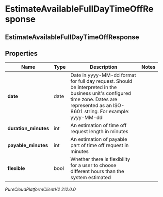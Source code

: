 # EstimateAvailableFullDayTimeOffResponse

## EstimateAvailableFullDayTimeOffResponse

## Properties

|Name | Type | Description | Notes|
|------------ | ------------- | ------------- | -------------|
| **date** | date | Date in yyyy-MM-dd format for full day request. Should be interpreted in the business unit&#39;s configured time zone. Dates are represented as an ISO-8601 string. For example: yyyy-MM-dd | |
| **duration_minutes** | int | An estimation of time off request length in minutes | |
| **payable_minutes** | int | An estimation of payable part of time off request in minutes | |
| **flexible** | bool | Whether there is flexibility for a user to choose different hours than the system estimated | |



_PureCloudPlatformClientV2 212.0.0_
